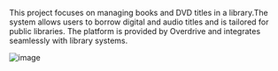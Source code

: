 This project focuses on managing books and DVD titles in a library.The system allows users to borrow digital and audio titles and is tailored for public libraries. 
The platform is provided by Overdrive and integrates seamlessly with library systems.

![image](https://github.com/etiperah/OOP-finalproject/assets/173725820/79c9f1c4-e963-43cc-ac50-df9bd0284ab4)
